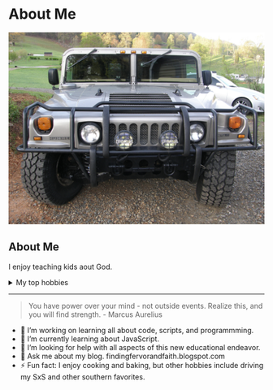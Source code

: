 # About Me
<picture>
  <source media="(prefers-color-scheme: dark)" srcset="https://github.com/BucknerFL/BucknerFL/blob/main/stirling%20castle.jpeg?raw=true">
  <source media="(prefers-color-scheme: light)" srcset="https://github.com/BucknerFL/BucknerFL/blob/main/003.JPG?raw=true">
  <img alt="Stirling Castle in dark mode and a mountain top view in light mode." src="https://github.com/BucknerFL/BucknerFL/blob/main/006.JPG?raw=true">
</picture>

## About Me

<!-- add more table itmes -->

I enjoy teaching kids aout God.

<details>
<summary>My top hobbies</summary>

| Rank | Hobbies       |
|-----:|---------------|
|     1| Baking        |
|     2| Teaching      |
|     3| Reading       |

</details>

---

> You have power over your mind - not outside events. Realize this, and you will find strength. - Marcus Aurelius



- 🔭 I’m working on learning all about code, scripts, and programmming.
- 🌱 I’m currently learning about JavaScript.
- 🤔 I’m looking for help with all aspects of this new educational endeavor.
- 💬 Ask me about my blog. findingfervorandfaith.blogspot.com
- ⚡ Fun fact: I enjoy cooking and baking, but other hobbies include driving my SxS and other southern favorites.

